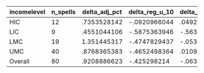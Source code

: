 incomelevel|n_spells|delta_adj_pct|delta_reg_u_10|delta_reg_u_20|delta_reg_u_30|delta_reg_u_40|delta_reg_u_50|delta_reg_u_60|delta_reg_u_70|delta_reg_u_80|delta_reg_u_90
---|---|---|---|---|---|---|---|---|---|---|---
HIC|12|.7353528142|-.0920966044|.0492232181|.1227687821|.2374530733|.4792435765|.5742874146|.7144083381|.9230068922|2.141991138
LIC|9|.4551044106|-.5875363946|-.5638717413|-.1699390411|-.0854110718|.1339449137|.6527267694|.7571762204|1.657662988|2.301187038
LMC|19|1.351445317|-.4747829437|-.0539535508|.5525708795|1.0260818|1.048017859|1.250891089|1.92885232|2.936262608|4.478055477
UMC|40|.8768365383|-.4652498364|.0109704137|.1469831467|.4906613231|.7828226089|1.072795868|1.562004805|1.863962173|2.650588036
Overall|80|.9208886623|-.425298214|-.0633808523|.2040243298|.515034318|.7272709012|.9930594563|1.43144846|1.954281569|2.969014406
